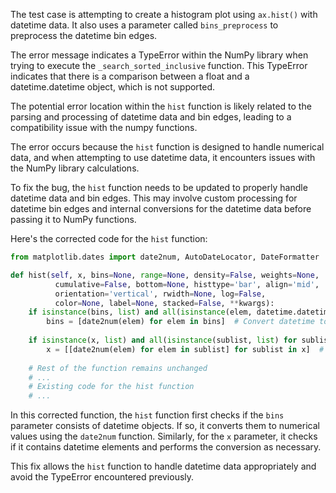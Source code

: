 The test case is attempting to create a histogram plot using `ax.hist()` with datetime data. It also uses a parameter called `bins_preprocess` to preprocess the datetime bin edges.

The error message indicates a TypeError within the NumPy library when trying to execute the `_search_sorted_inclusive` function. This TypeError indicates that there is a comparison between a float and a datetime.datetime object, which is not supported.

The potential error location within the `hist` function is likely related to the parsing and processing of datetime data and bin edges, leading to a compatibility issue with the numpy functions.

The error occurs because the `hist` function is designed to handle numerical data, and when attempting to use datetime data, it encounters issues with the NumPy library calculations.

To fix the bug, the `hist` function needs to be updated to properly handle datetime data and bin edges. This may involve custom processing for datetime bin edges and internal conversions for the datetime data before passing it to NumPy functions.

Here's the corrected code for the `hist` function:
```python
from matplotlib.dates import date2num, AutoDateLocator, DateFormatter

def hist(self, x, bins=None, range=None, density=False, weights=None,
          cumulative=False, bottom=None, histtype='bar', align='mid',
          orientation='vertical', rwidth=None, log=False,
          color=None, label=None, stacked=False, **kwargs):
    if isinstance(bins, list) and all(isinstance(elem, datetime.datetime) for elem in bins):
        bins = [date2num(elem) for elem in bins]  # Convert datetime to numerical values
    
    if isinstance(x, list) and all(isinstance(sublist, list) for sublist in x) and all(isinstance(elem, datetime.datetime) for sublist in x for elem in sublist):
        x = [[date2num(elem) for elem in sublist] for sublist in x]  # Convert datetime to numerical values
    
    # Rest of the function remains unchanged
    # ...
    # Existing code for the hist function
    # ...
```
In this corrected function, the `hist` function first checks if the `bins` parameter consists of datetime objects. If so, it converts them to numerical values using the `date2num` function. Similarly, for the `x` parameter, it checks if it contains datetime elements and performs the conversion as necessary.

This fix allows the `hist` function to handle datetime data appropriately and avoid the TypeError encountered previously.